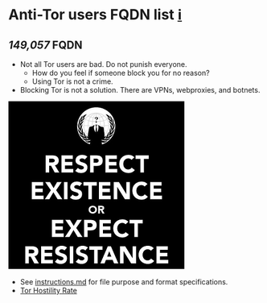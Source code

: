 # Anti-Tor users FQDN list [ℹ](https://ss.wodferndripvpe6ib4uz4rtngrnzichnirgn7t5x64gxcyroopbhsuqd.onion/ss/pct_at.php)


[//]: # (do not edit me; start)

## *149,057* FQDN

[//]: # (do not edit me; end)


- Not all Tor users are bad. Do not punish everyone.
  - How do you feel if someone block you for no reason?
  - Using Tor is not a crime.
- Blocking Tor is not a solution. There are VPNs, webproxies, and botnets.


![](../../image/anonexist.jpg)


- See [instructions.md](../../instructions.md) for file purpose and format specifications.
- [Tor Hostility Rate](../../not_cloudflare/domains/README.md)